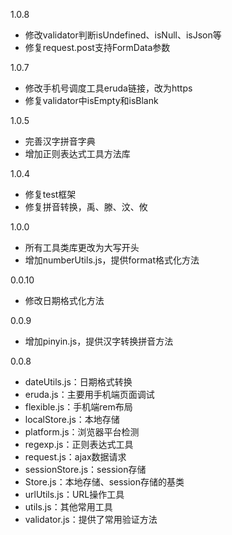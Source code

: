 1.0.8

- 修改validator判断isUndefined、isNull、isJson等
- 修复request.post支持FormData参数

1.0.7

- 修改手机号调度工具eruda链接，改为https
- 修复validator中isEmpty和isBlank

1.0.5

- 完善汉字拼音字典
- 增加正则表达式工具方法库

1.0.4

- 修复test框架
- 修复拼音转换，禹、滕、汶、攸

1.0.0

- 所有工具类库更改为大写开头
- 增加numberUtils.js，提供format格式化方法

0.0.10

- 修改日期格式化方法

0.0.9

- 增加pinyin.js，提供汉字转换拼音方法

0.0.8

- dateUtils.js：日期格式转换
- eruda.js：主要用手机端页面调试
- flexible.js：手机端rem布局
- localStore.js：本地存储
- platform.js：浏览器平台检测
- regexp.js：正则表达式工具
- request.js：ajax数据请求
- sessionStore.js：session存储
- Store.js：本地存储、session存储的基类
- urlUtils.js：URL操作工具
- utils.js：其他常用工具
- validator.js：提供了常用验证方法
